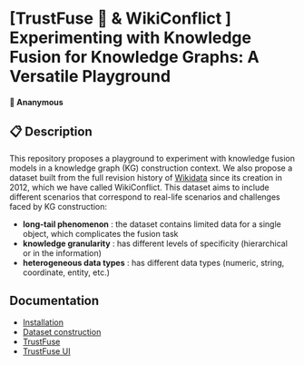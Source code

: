 # [TrustFuse :volcano: & WikiConflict ] Experimenting with Knowledge Fusion for Knowledge Graphs: A Versatile Playground

#### :busts_in_silhouette: Ananymous

## :clipboard: Description

This repository proposes a playground to experiment with knowledge fusion models in a knowledge graph (KG) construction context. We also propose a dataset built from the full revision history of [Wikidata](https://www.wikidata.org/wiki/Wikidata:Main_Page) since its creation in 2012, which we have called WikiConflict.
This dataset aims to include different scenarios that correspond to real-life scenarios and challenges faced by KG construction:
* **long-tail phenomenon** : the dataset contains limited data for a single object, which complicates the fusion task
* **knowledge granularity** : has different levels of specificity (hierarchical or in the information)
* **heterogeneous data types** : has different data types (numeric, string, coordinate, entity, etc.)

## Documentation

- [Installation](docs/installation.md)
- [Dataset construction](docs/dataset_construction.md)
- [TrustFuse](docs/trustfuse.md)
- [TrustFuse UI](docs/trustfuse_ui.md)
